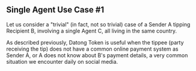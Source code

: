 <h2> Single Agent Use Case #1 </h2>

Let us consider a "trivial" (in fact, not so trivial) case of a Sender A tipping Recipient B, involving a single Agent C, all living in the same country.

As described previously, Datong Token is useful when the tippee (party receiving the tip) does not have a common online payment system as Sender A, or A does not know about B's payment details, a very common situation we encounter daily on social media.
